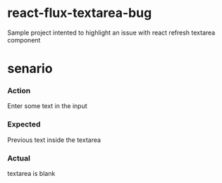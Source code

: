 # react-flux-textarea-bug
Sample project intented to highlight an issue with react refresh textarea component

# senario

### Action
Enter some text in the input

### Expected
Previous text inside the textarea

### Actual
textarea is blank
